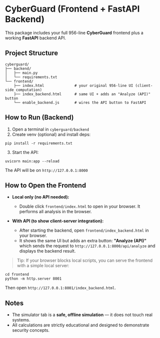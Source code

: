 # CyberGuard (Frontend + FastAPI Backend)

This package includes your full 956-line **CyberGuard** frontend plus a working **FastAPI** backend API.

## Project Structure
```
cyberguard/
├── backend/
│   ├── main.py
│   └── requirements.txt
└── frontend/
    ├── index.html              # your original 956-line UI (client-side computation)
    ├── index_backend.html      # same UI + adds an "Analyze (API)" button
    └── enable_backend.js       # wires the API button to FastAPI
```

## How to Run (Backend)
1) Open a terminal in `cyberguard/backend`
2) Create venv (optional) and install deps:
```
pip install -r requirements.txt
```
3) Start the API:
```
uvicorn main:app --reload
```
The API will be on `http://127.0.0.1:8000`

## How to Open the Frontend
- **Local only (no API needed):**
  - Double click `frontend/index.html` to open in your browser. It performs all analysis in the browser.

- **With API (to show client-server integration):**
  - After starting the backend, open `frontend/index_backend.html` in your browser.
  - It shows the same UI but adds an extra button: **"Analyze (API)"** which sends the request to `http://127.0.0.1:8000/api/analyze` and displays the backend result.

> Tip: If your browser blocks local scripts, you can serve the frontend with a simple local server:
```
cd frontend
python -m http.server 8001
```
Then open `http://127.0.0.1:8001/index_backend.html`.

## Notes
- The simulator tab is a **safe, offline simulation** — it does not touch real systems.
- All calculations are strictly educational and designed to demonstrate security concepts.
